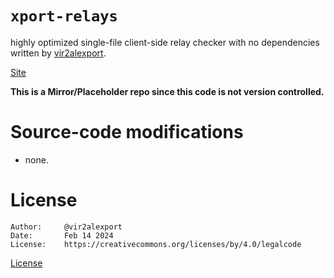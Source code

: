 # `xport-relays`

highly optimized single-file client-side relay checker with no dependencies written by [vir2alexport](https://xport.top). 

[Site](https://relays.xport.top)

**This is a Mirror/Placeholder repo since this code is not version controlled.**

# Source-code modifications
- none. 

# License
```
Author:		@vir2alexport
Date:		Feb 14 2024 
License:	https://creativecommons.org/licenses/by/4.0/legalcode	
```
[License](./LICENSE.md)
